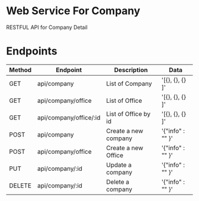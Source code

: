 # Web Service For Company

RESTFUL API for Company Detail

# Endpoints

| Method | Endpoint                 | Description           | Data             |
|--------|--------------------------|-----------------------|------------------|
| GET    | api/company              | List of Company       | '[{}, {}, {} ]'  |
| GET    | api/company/office       | List of Office        | '[{}, {}, {} ]'  |
| GET    | api/company/office/:id   | List of Office by id  | '[{}, {}, {} ]'  |
| POST   | api/company              | Create a new company  | '{"info" : "" }' |
| POST   | api/company/office       | Create a new Office   | '{"info" : "" }' |
| PUT    | api/company/:id          | Update a company      | '{"info" : "" }' |
| DELETE | api/company/:id          | Delete a company      | '{"info" : "" }' |

